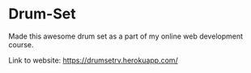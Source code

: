 # Drum-Set
Made this awesome drum set as a part of my online web development course.

Link to website: https://drumsetrv.herokuapp.com/
